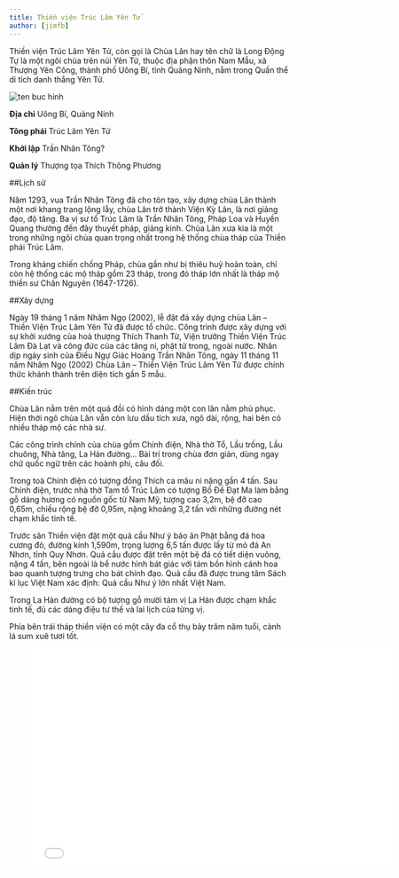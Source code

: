 ```yaml
---
title: Thiền viện Trúc Lâm Yên Tử
author: [jimfb]
---
```


Thiền viện Trúc Lâm Yên Tử, còn gọi là Chùa Lân hay tên chữ là Long Động Tự là một ngôi chùa trên núi Yên Tử, thuộc địa phận thôn Nam Mẫu, xã Thượng Yên Công, thành phố Uông Bí, tỉnh Quảng Ninh, nằm trong Quần thể di tích danh thắng Yên Tử.

![ten buc hinh](https://upload.wikimedia.org/wikipedia/commons/thumb/8/8d/Tam_quan_ch%C3%B9a_L%C3%A2n.jpg/1024px-Tam_quan_ch%C3%B9a_L%C3%A2n.jpg "ten buc hinh")

**Địa chỉ** 	Uông Bí, Quảng Ninh

**Tông phái**	Trúc Lâm Yên Tử

**Khởi lập**	Trần Nhân Tông?

**Quản lý**	Thượng tọa Thích Thông Phương

##Lịch sử

Năm 1293, vua Trần Nhân Tông đã cho tôn tạo, xây dựng chùa Lân thành một nơi khang trang lộng lẫy, chùa Lân trở thành Viện Kỳ Lân, là nơi giảng đạo, độ tăng. Ba vị sư tổ Trúc Lâm là Trần Nhân Tông, Pháp Loa và Huyền Quang thường đến đây thuyết pháp, giảng kinh. Chùa Lân xưa kia là một trong những ngôi chùa quan trọng nhất trong hệ thống chùa tháp của Thiền phái Trúc Lâm.

Trong kháng chiến chống Pháp, chùa gần như bị thiêu huỷ hoàn toàn, chỉ còn hệ thống các mộ tháp gồm 23 tháp, trong đó tháp lớn nhất là tháp mộ thiền sư Chân Nguyên (1647-1726).

##Xây dựng

Ngày 19 tháng 1 năm Nhâm Ngọ (2002), lễ đặt đá xây dựng chùa Lân – Thiền Viện Trúc Lâm Yên Tử đã được tổ chức. Công trình được xây dựng với sự khởi xướng của hoà thượng Thích Thanh Từ, Viện trưởng Thiền Viện Trúc Lâm Đà Lạt và công đức của các tăng ni, phật tử trong, ngoài nước. Nhân dịp ngày sinh của Điều Ngự Giác Hoàng Trần Nhân Tông, ngày 11 tháng 11 năm Nhâm Ngọ (2002) Chùa Lân – Thiền Viện Trúc Lâm Yên Tử được chính thức khánh thành trên diện tích gần 5 mẫu.

##Kiến trúc

Chùa Lân nằm trên một quả đồi có hình dáng một con lân nằm phủ phục. Hiện thời ngõ chùa Lân vẫn còn lưu dấu tích xưa, ngõ dài, rộng, hai bên có nhiều tháp mộ các nhà sư.

Các công trình chính của chùa gồm Chính điện, Nhà thờ Tổ, Lầu trống, Lầu chuông, Nhà tăng, La Hán đường… Bài trí trong chùa đơn giản, dùng ngay chữ quốc ngữ trên các hoành phi, câu đối.

Trong toà Chính điện có tượng đồng Thích ca mâu ni nặng gần 4 tấn. Sau Chính điện, trước nhà thờ Tam tổ Trúc Lâm có tượng Bồ Đề Đạt Ma làm bằng gỗ dáng hương có nguồn gốc từ Nam Mỹ, tượng cao 3,2m, bệ đỡ cao 0,65m, chiều rộng bệ đỡ 0,95m, nặng khoảng 3,2 tấn với những đường nét chạm khắc tinh tế.

Trước sân Thiền viện đặt một quả cầu Như ý báo ân Phật bằng đá hoa cương đỏ, đường kính 1,590m, trọng lượng 6,5 tấn được lấy từ mỏ đá An Nhơn, tỉnh Quy Nhơn. Quả cầu được đặt trên một bệ đá có tiết diện vuông, nặng 4 tấn, bên ngoài là bể nước hình bát giác với tám bồn hình cánh hoa bao quanh tượng trưng cho bát chính đạo. Quả cầu đã được trung tâm Sách kỉ lục Việt Nam xác định: Quả cầu Như ý lớn nhất Việt Nam.

Trong La Hán đường có bộ tượng gỗ mười tám vị La Hán được chạm khắc tinh tế, đủ các dáng điệu tư thế và lai lịch của từng vị.

Phía bên trái tháp thiền viện có một cây đa cổ thụ bảy trăm năm tuổi, cành lá sum xuê tươi tốt.

<figure><iframe width="650" height="400" src="//www.youtube-nocookie.com/embed/ZsVI_anI_4w" frameborder="0" allowfullscreen></iframe></figure>